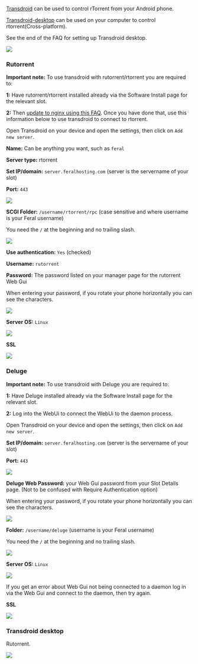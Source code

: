 
[Transdroid](http://transdroid.org) can be used to control rTorrent from your Android phone.

[Transdroid-desktop](http://code.google.com/p/transdroid-desktop/) can be used on your computer to control rtorrent(Cross-platform).

See the end of the FAQ for setting up Transdroid desktop.

![](https://raw.github.com/feralhosting/feralfilehosting/master/Feral%20Wiki/Other%20software/Using%20Transdroid%20to%20Control%20rTorrent%20-%20Deluge%20-%20Transmission%20From%20Your%20Android%20Phone/1.png)

### Rutorrent

**Important note:** To use transdroid with rutorrent/rtorrent you are required to:

**1:** Have rutorrent/rtorrent installed already via the Software Install page for the relevant slot.

**2:** Then [update to nginx using this FAQ](https://www.feralhosting.com/faq/view?question=231). Once you have done that, use this information below to use transdroid to connect to rtorrent.

Open Transdroid on your device and open the settings, then click on `Add new server`.

**Name:** Can be anything you want, such as `feral`

**Server type:** rtorrent

**Set IP/domain:** `server.feralhosting.com` (server is the servername of your slot)

**Port:** `443`

![](https://raw.github.com/feralhosting/feralfilehosting/master/Feral%20Wiki/Other%20software/Using%20Transdroid%20to%20Control%20rTorrent%20-%20Deluge%20-%20Transmission%20From%20Your%20Android%20Phone/rutorrent/rutorrent.host.png)

**SCGI Folder:** `/username/rtorrent/rpc` (case sensitive and where username is your Feral username)

You need the `/` at the beginning and no trailing slash.

![](https://raw.github.com/feralhosting/feralfilehosting/master/Feral%20Wiki/Other%20software/Using%20Transdroid%20to%20Control%20rTorrent%20-%20Deluge%20-%20Transmission%20From%20Your%20Android%20Phone/rutorrent/rutorrent.rpc.png)

**Use authentication:** `Yes` (checked)

**Username:** `rutorrent`

**Password:** The password listed on your manager page for the rutorrent Web Gui

When entering your password, if you rotate your phone horizontally you can see the characters.

![](https://raw.github.com/feralhosting/feralfilehosting/master/Feral%20Wiki/Other%20software/Using%20Transdroid%20to%20Control%20rTorrent%20-%20Deluge%20-%20Transmission%20From%20Your%20Android%20Phone/rutorrent/rutorrent.auth.png)

**Server OS:** `Linux`

![](https://raw.github.com/feralhosting/feralfilehosting/master/Feral%20Wiki/Other%20software/Using%20Transdroid%20to%20Control%20rTorrent%20-%20Deluge%20-%20Transmission%20From%20Your%20Android%20Phone/rutorrent/rutorrent.os.png)

**SSL**

![](https://raw.github.com/feralhosting/feralfilehosting/master/Feral%20Wiki/Other%20software/Using%20Transdroid%20to%20Control%20rTorrent%20-%20Deluge%20-%20Transmission%20From%20Your%20Android%20Phone/rutorrent/rutorrent.ssl.png)

### Deluge

**Important note:** To use transdroid with Deluge you are required to:

**1:** Have Deluge installed already via the Software Install page for the relevant slot.

**2:** Log into the WebUi to connect the WebUi to the daemon process.

Open Transdroid on your device and open the settings, then click on `Add new server`.

**Set IP/domain:** `server.feralhosting.com` (server is the servername of your slot)

**Port:** `443`

![](https://raw.github.com/feralhosting/feralfilehosting/master/Feral%20Wiki/Other%20software/Using%20Transdroid%20to%20Control%20rTorrent%20-%20Deluge%20-%20Transmission%20From%20Your%20Android%20Phone/deluge/deluge.host.png)

**Deluge Web Password:** your Web Gui password from your Slot Details page. (Not to be confused with Require Authentication option)

When entering your password, if you rotate your phone horizontally you can see the characters.

![](https://raw.github.com/feralhosting/feralfilehosting/master/Feral%20Wiki/Other%20software/Using%20Transdroid%20to%20Control%20rTorrent%20-%20Deluge%20-%20Transmission%20From%20Your%20Android%20Phone/deluge/deluge.webpass.png)

**Folder:** `/username/deluge` (username is your Feral username)

You need the `/` at the beginning and no trailing slash.

![](https://raw.github.com/feralhosting/feralfilehosting/master/Feral%20Wiki/Other%20software/Using%20Transdroid%20to%20Control%20rTorrent%20-%20Deluge%20-%20Transmission%20From%20Your%20Android%20Phone/deluge/deluge.folder.png)

**Server OS:** `Linux`

![](https://raw.github.com/feralhosting/feralfilehosting/master/Feral%20Wiki/Other%20software/Using%20Transdroid%20to%20Control%20rTorrent%20-%20Deluge%20-%20Transmission%20From%20Your%20Android%20Phone/deluge/deluge.os.png)

If you get an error about Web Gui not being connected to a daemon log in via the Web Gui and connect to the daemon, then try again.

**SSL**

![](https://raw.github.com/feralhosting/feralfilehosting/master/Feral%20Wiki/Other%20software/Using%20Transdroid%20to%20Control%20rTorrent%20-%20Deluge%20-%20Transmission%20From%20Your%20Android%20Phone/deluge/deluge.ssl.png)

### Transdroid desktop

Rutorrent.

![](https://raw.github.com/feralhosting/feralfilehosting/master/Feral%20Wiki/Other%20software/Using%20Transdroid%20to%20Control%20rTorrent%20-%20Deluge%20-%20Transmission%20From%20Your%20Android%20Phone/transdroid.desktop.png)
